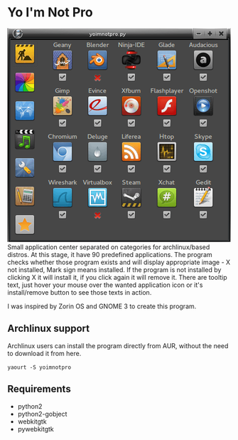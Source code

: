 Yo I'm Not Pro
=====
<img src="ui/yoimnotpro_preview.png" alt="" /><br/>
Small application center separated on categories for archlinux/based distros. At this stage, it have 90 predefined applications.
The program checks whether those program exists and will display appropriate image - X not installed, Mark sign means installed. If the program is not installed by clicking X it will install it, if you click again it will remove it. There are tooltip text, just hover your mouse over the wanted application icon or it's install/remove button to see those texts in action.

I was inspired by Zorin OS and GNOME 3 to create this program.
## Archlinux support
Archlinux users can install the program directly from AUR, without the need to download it from here.

    yaourt -S yoimnotpro

## Requirements

* python2
* python2-gobject
* webkitgtk
* pywebkitgtk
